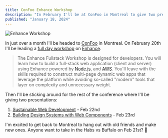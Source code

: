 ```yaml
---
title: ConFoo Enhance Workshop
description: "In February I'll be at ConFoo in Montreal to give two presentations and a workshop on Enhance."
published: "January 18, 2024"
---
```


![Enhance Workshop](/_public/images/confoo-enhance.jpg)

In just over a month I'll be headed to [ConFoo](https://confoo.ca/en/2024) in Montreal. On February 20th I'll be leading a [full day workshop](https://confoo.ca/en/2024/session/enhance-full-stack-workshop) on [Enhance](https://enhance.dev/).

> The Enhance Fullstack Workshop is designed for developers. You will learn how to build a full-stack web application (client and server) using Enhance powered by [Node.js](https://nodejs.org/en), and [AWS](https://aws.amazon.com/). You'll leave with the skills required to construct multi-page dynamic web apps that leverage the platform while avoiding so-called "modern" tools that layer on complexity and unnecessary weight.

Then I'll be sticking around for the rest of the conference where I'll be giving two presentations:

1. [Sustainable Web Development](https://confoo.ca/en/2024/session/sustainable-web-development) - Feb 22nd
1. [Building Design Systems with Web Components](https://confoo.ca/en/2024/session/building-design-systems-with-web-components) - Feb 23rd

I'm excited to get back to Montreal to hang out with old friends and make new ones. Anyone want to take in the Habs vs Buffalo on Feb 21st? 🏒
